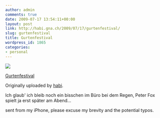 ```yaml
---
author: admin
comments: true
date: 2009-07-17 13:54:11+00:00
layout: post
link: http://habi.gna.ch/2009/07/17/gurtenfestival/
slug: gurtenfestival
title: Gurtenfestival
wordpress_id: 1865
categories:
- personal
---
```



 [![](http://farm3.static.flickr.com/2616/3728838011_d42318561c_m.jpg)](http://www.flickr.com/photos/habi/3728838011/)
   

 
  [Gurtenfestival](http://www.flickr.com/photos/habi/3728838011/)
    

  Originally uploaded by [habi](http://www.flickr.com/people/habi/).
 



Ich glaub' ich bleib noch ein bisschen im Büro bei dem Regen, Peter Fox spielt ja erst später am Abend...  

  

sent from my iPhone, please excuse my brevity and the potential typos.
  

